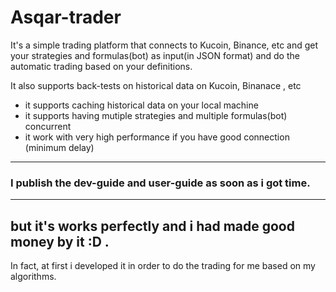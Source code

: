 # Asqar-trader
It's a simple trading platform that connects to Kucoin, Binance, etc and get your strategies and formulas(bot) as input(in JSON format) and do the automatic trading based on your definitions.

It also supports back-tests on historical data on Kucoin, Binanace , etc

- it supports caching historical data on your local machine
- it supports having mutiple strategies and multiple formulas(bot) concurrent
- it work with very high performance if you have good connection (minimum delay)
---

### I publish the dev-guide and user-guide as soon as i got time. 

---
## but it's works perfectly and i had made good money by it :D .
In fact, at first i developed it in order to do the trading for me based on my algorithms.
 